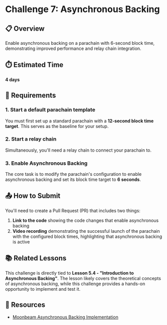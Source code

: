 # Challenge 7: Asynchronous Backing

## 📋 Overview
Enable asynchronous backing on a parachain with 6-second block time, demonstrating improved performance and relay chain integration.

## ⏱️ Estimated Time
**4 days**

## 🎯 Requirements

### 1. Start a default parachain template
You must first set up a standard parachain with a **12-second block time target**. This serves as the baseline for your setup.

### 2. Start a relay chain
Simultaneously, you'll need a relay chain to connect your parachain to.

### 3. Enable Asynchronous Backing
The core task is to modify the parachain's configuration to enable asynchronous backing and set its block time target to **6 seconds**.

## 📤 How to Submit

You'll need to create a Pull Request (PR) that includes two things:

1. **Link to the code** showing the code changes that enable asynchronous backing
2. **Video recording** demonstrating the successful launch of the parachain with the configured block times, highlighting that asynchronous backing is active

## 📚 Related Lessons

This challenge is directly tied to **Lesson 5.4 - "Introduction to Asynchronous Backing"**. The lesson likely covers the theoretical concepts of asynchronous backing, while this challenge provides a hands-on opportunity to implement and test it.

## 🔗 Resources

- [Moonbeam Asynchronous Backing Implementation](https://github.com/moonbeam-foundation/moonbeam/pull/2776)